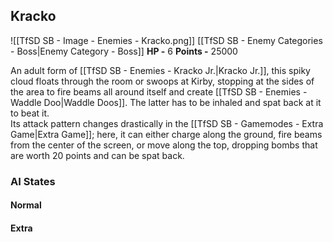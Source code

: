 ## Kracko
![[TfSD SB - Image - Enemies - Kracko.png]]
[[TfSD SB - Enemy Categories - Boss|Enemy Category - Boss]]
**HP -** 6
**Points -** 25000

An adult form of [[TfSD SB - Enemies - Kracko Jr.|Kracko Jr.]], this spiky cloud floats through the room or swoops at Kirby, stopping at the sides of the area to fire beams all around itself and create [[TfSD SB - Enemies - Waddle Doo|Waddle Doos]]. The latter has to be inhaled and spat back at it to beat it.  
Its attack pattern changes drastically in the [[TfSD SB - Gamemodes - Extra Game|Extra Game]]; here, it can either charge along the ground, fire beams from the center of the screen, or move along the top, dropping bombs that are worth 20 points and can be spat back.
### AI States
#### Normal
#### Extra